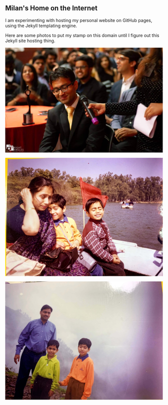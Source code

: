 ## Milan's Home on the Internet

I am experimenting with hosting my personal website on GitHub pages, using the Jekyll templating engine.

Here are some photos to put my stamp on this domain until I figure out this Jekyll site hosting thing.

![image](/assets/images/iiml-farewell-best-athlete.jpg)

![image](/assets/images/mummy.jpg)

![image](/assets/images/papa.jpg)
